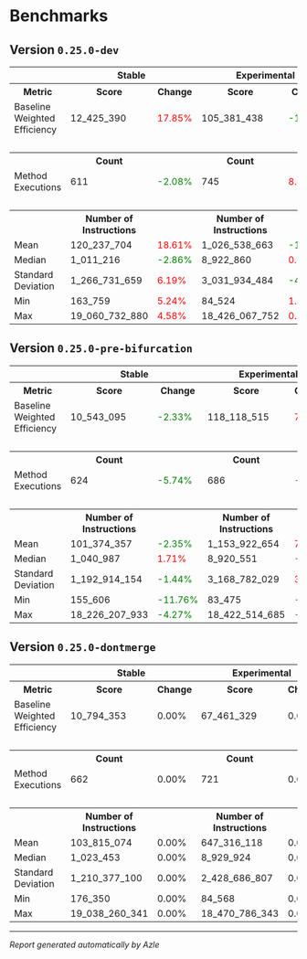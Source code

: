 # Benchmarks

## Version `0.25.0-dev`

<table>
    <tr>
        <th></th>
        <th colspan="2">Stable</th>
        <th colspan="2">Experimental</th>
    </tr>
    <tr>
        <th>Metric</th>
        <th>Score</th>
        <th>Change</th>
        <th>Score</th>
        <th>Change</th>
    </tr>
    <tr>
        <td>Baseline Weighted Efficiency</td>
        <td>12_425_390</td>
        <td><span style="color: red">17.85%</span></td>
        <td>105_381_438</td>
        <td><span style="color: green">-10.78%</span></td>
    </tr>
    <tr>
        <td colspan="5">&nbsp;</td>
    </tr>
    <tr>
        <th></th>
        <th>Count</th>
        <th></th>
        <th>Count</th>
        <th></th>
    </tr>
    <tr>
        <td>Method Executions</td>
        <td>611</td>
        <td><span style="color: green">-2.08%</span></td>
        <td>745</td>
        <td><span style="color: red">8.60%</span></td>
    </tr>
    <tr>
        <td colspan="5">&nbsp;</td>
    </tr>
    <tr>
        <th></th>
        <th>Number of Instructions</th>
        <th></th>
        <th>Number of Instructions</th>
        <th></th>
    </tr>
    	<tr>
        <td>Mean</td>
        <td>120_237_704</td>
        <td><span style="color: red">18.61%</span></td>
        <td>1_026_538_663</td>
        <td><span style="color: green">-11.04%</span></td>
    </tr>
	<tr>
        <td>Median</td>
        <td>1_011_216</td>
        <td><span style="color: green">-2.86%</span></td>
        <td>8_922_860</td>
        <td><span style="color: red">0.03%</span></td>
    </tr>
	<tr>
        <td>Standard Deviation</td>
        <td>1_266_731_659</td>
        <td><span style="color: red">6.19%</span></td>
        <td>3_031_934_484</td>
        <td><span style="color: green">-4.32%</span></td>
    </tr>
	<tr>
        <td>Min</td>
        <td>163_759</td>
        <td><span style="color: red">5.24%</span></td>
        <td>84_524</td>
        <td><span style="color: red">1.26%</span></td>
    </tr>
	<tr>
        <td>Max</td>
        <td>19_060_732_880</td>
        <td><span style="color: red">4.58%</span></td>
        <td>18_426_067_752</td>
        <td><span style="color: red">0.02%</span></td>
    </tr>

</table>

## Version `0.25.0-pre-bifurcation`

<table>
    <tr>
        <th></th>
        <th colspan="2">Stable</th>
        <th colspan="2">Experimental</th>
    </tr>
    <tr>
        <th>Metric</th>
        <th>Score</th>
        <th>Change</th>
        <th>Score</th>
        <th>Change</th>
    </tr>
    <tr>
        <td>Baseline Weighted Efficiency</td>
        <td>10_543_095</td>
        <td><span style="color: green">-2.33%</span></td>
        <td>118_118_515</td>
        <td><span style="color: red">75.09%</span></td>
    </tr>
    <tr>
        <td colspan="5">&nbsp;</td>
    </tr>
    <tr>
        <th></th>
        <th>Count</th>
        <th></th>
        <th>Count</th>
        <th></th>
    </tr>
    <tr>
        <td>Method Executions</td>
        <td>624</td>
        <td><span style="color: green">-5.74%</span></td>
        <td>686</td>
        <td><span style="color: green">-4.85%</span></td>
    </tr>
    <tr>
        <td colspan="5">&nbsp;</td>
    </tr>
    <tr>
        <th></th>
        <th>Number of Instructions</th>
        <th></th>
        <th>Number of Instructions</th>
        <th></th>
    </tr>
    	<tr>
        <td>Mean</td>
        <td>101_374_357</td>
        <td><span style="color: green">-2.35%</span></td>
        <td>1_153_922_654</td>
        <td><span style="color: red">78.26%</span></td>
    </tr>
	<tr>
        <td>Median</td>
        <td>1_040_987</td>
        <td><span style="color: red">1.71%</span></td>
        <td>8_920_551</td>
        <td><span style="color: green">-0.10%</span></td>
    </tr>
	<tr>
        <td>Standard Deviation</td>
        <td>1_192_914_154</td>
        <td><span style="color: green">-1.44%</span></td>
        <td>3_168_782_029</td>
        <td><span style="color: red">30.47%</span></td>
    </tr>
	<tr>
        <td>Min</td>
        <td>155_606</td>
        <td><span style="color: green">-11.76%</span></td>
        <td>83_475</td>
        <td><span style="color: green">-1.29%</span></td>
    </tr>
	<tr>
        <td>Max</td>
        <td>18_226_207_933</td>
        <td><span style="color: green">-4.27%</span></td>
        <td>18_422_514_685</td>
        <td><span style="color: green">-0.26%</span></td>
    </tr>

</table>

## Version `0.25.0-dontmerge`

<table>
    <tr>
        <th></th>
        <th colspan="2">Stable</th>
        <th colspan="2">Experimental</th>
    </tr>
    <tr>
        <th>Metric</th>
        <th>Score</th>
        <th>Change</th>
        <th>Score</th>
        <th>Change</th>
    </tr>
    <tr>
        <td>Baseline Weighted Efficiency</td>
        <td>10_794_353</td>
        <td>0.00%</td>
        <td>67_461_329</td>
        <td>0.00%</td>
    </tr>
    <tr>
        <td colspan="5">&nbsp;</td>
    </tr>
    <tr>
        <th></th>
        <th>Count</th>
        <th></th>
        <th>Count</th>
        <th></th>
    </tr>
    <tr>
        <td>Method Executions</td>
        <td>662</td>
        <td>0.00%</td>
        <td>721</td>
        <td>0.00%</td>
    </tr>
    <tr>
        <td colspan="5">&nbsp;</td>
    </tr>
    <tr>
        <th></th>
        <th>Number of Instructions</th>
        <th></th>
        <th>Number of Instructions</th>
        <th></th>
    </tr>
    	<tr>
        <td>Mean</td>
        <td>103_815_074</td>
        <td>0.00%</td>
        <td>647_316_118</td>
        <td>0.00%</td>
    </tr>
	<tr>
        <td>Median</td>
        <td>1_023_453</td>
        <td>0.00%</td>
        <td>8_929_924</td>
        <td>0.00%</td>
    </tr>
	<tr>
        <td>Standard Deviation</td>
        <td>1_210_377_100</td>
        <td>0.00%</td>
        <td>2_428_686_807</td>
        <td>0.00%</td>
    </tr>
	<tr>
        <td>Min</td>
        <td>176_350</td>
        <td>0.00%</td>
        <td>84_568</td>
        <td>0.00%</td>
    </tr>
	<tr>
        <td>Max</td>
        <td>19_038_260_341</td>
        <td>0.00%</td>
        <td>18_470_786_343</td>
        <td>0.00%</td>
    </tr>

</table>



---
*Report generated automatically by Azle*